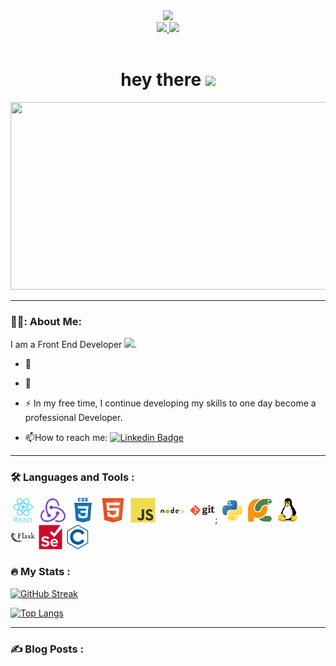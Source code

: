 <div id="header" align="center">
  <img src="https://media.giphy.com/media/M9gbBd9nbDrOTu1Mqx/giphy.gif" width="100"/>
  <div id="badges">
    <a href="https://www.linkedin.com/in/max-long-lat-scat-atc-0403aa239/">
      <img src="https://img.shields.io/badge/LinkedIn-blue?logo=linkedin&logoColor=white" />
     </a>
    <a href="https://twitter.com/DevJmlong">
      <img src="https://img.shields.io/badge/Twitter-blue?logo=twitter&logoColor=white"/>
    </a>
  </div>
  <img src="https://komarev.com/ghpvc/?username=jmlongdev&style=flat-square&color=blue" alt=""/>
  <h1>hey there
  <img src="https://media.giphy.com/media/hvRJCLFzcasrR4ia7z/giphy.gif" width="30"/></h1>
</div>

<div align="center">
<img  src="https://media.giphy.com/media/dWesBcTLavkZuG35MI/giphy.gif" width="600" height="300"/>
</div>

---

### 👨‍💻: About Me:

I am a Front End Developer <img src="https://media.giphy.com/media/WUlplcMpOCEmTGBtBW/giphy.gif" width="30">.

- :telescope:

- :seedling: 

- :zap: In my free time, I continue developing my skills to one day become a professional Developer.

- :mailbox:How to reach me: [![Linkedin Badge](https://img.shields.io/badge/-linkedin-blue?style=flat&logo=Linkedin&logoColor=white)](https://www.linkedin.com/in/max-long-lat-scat-atc-0403aa239/)


---

### 🛠️ Languages and Tools :
<div>
  <img src="https://github.com/devicons/devicon/blob/master/icons/react/react-original-wordmark.svg" title="React" alt="React" width="40" height="40"/>&nbsp;
  <img src="https://github.com/devicons/devicon/blob/master/icons/redux/redux-original.svg" title="Redux" alt="Redux " width="40" height="40"/>&nbsp;
  <img src="https://github.com/devicons/devicon/blob/master/icons/css3/css3-plain-wordmark.svg"  title="CSS3" alt="CSS" width="40" height="40"/>&nbsp;
  <img src="https://github.com/devicons/devicon/blob/master/icons/html5/html5-original.svg" title="HTML5" alt="HTML" width="40" height="40"/>&nbsp;
  <img src="https://github.com/devicons/devicon/blob/master/icons/javascript/javascript-original.svg" title="JavaScript" alt="JavaScript" width="40" height="40"/>&nbsp;
  <img src="https://github.com/devicons/devicon/blob/master/icons/nodejs/nodejs-original-wordmark.svg" title="NodeJS" alt="NodeJS" width="40" height="40"/>&nbsp;
  <img src="https://github.com/devicons/devicon/blob/master/icons/git/git-original-wordmark.svg" title="Git" **alt="Git" width="40" height="40"/>;
  <img src="https://github.com/devicons/devicon/blob/master/icons/python/python-original.svg"
       title="Python" alt="Python" width="40" height="40" />
  <img src="https://github.com/devicons/devicon/blob/master/icons/pycharm/pycharm-original.svg"
       title="Pycharm" alt="Pycharm" width="40" height="40" />
   <img src="https://github.com/devicons/devicon/blob/master/icons/linux/linux-original.svg"
       title="Linux" alt="Linux" width="40" height="40" />
  <img src="https://github.com/devicons/devicon/blob/master/icons/flask/flask-original-wordmark.svg"
       title="Flask" alt="Flask" width="40" height="40" />
  <img src="https://github.com/devicons/devicon/blob/master/icons/selenium/selenium-original.svg"
       title="Selenium" alt="Selenium" width="40" height="40" />
  <img src="https://github.com/devicons/devicon/blob/master/icons/c/c-line.svg"
       title="C" alt="C" width="40" height="40" />
</div>

### 🔥 My Stats :

[![GitHub Streak](https://github-readme-streak-stats.herokuapp.com/?user=jmlongdev&theme=dark&background=000000)](https://git.io/streak-stats)

[![Top Langs](https://github-readme-stats.vercel.app/api/top-langs/?username=jmlongdev)](https://github.com/anuraghazra/github-readme-stats)

--- 

### ✍️ Blog Posts : 

